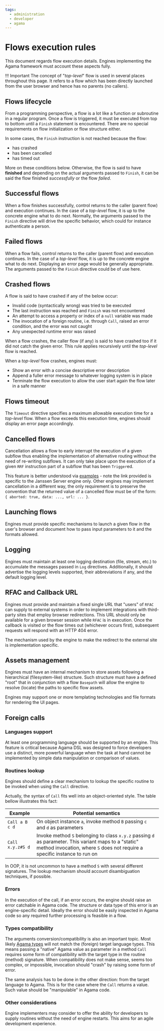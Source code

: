 ```yaml
---
tags:
  - administration
  - developer
  - agama
---
```


# Flows execution rules

This document regards flow execution details. Engines implementing the Agama framework must account these aspects fully. 

!!! Important
    The concept of "_top-level_" flow is used in several places throughout this page. It refers to a flow which has been directly launched from the user browser and hence has no parents (no callers).    

## Flows lifecycle

From a programming perspective, a flow is a lot like a function or subroutine in a regular program. Once a flow is triggered, it must be executed from top to bottom until a `Finish` statement is encountered. There are no special requirements on flow initialization or flow structure either.

In some cases, the `Finish` instruction is not reached because the flow:

- has crashed
- has been cancelled
- has timed out

More on these conditions below. Otherwise, the flow is said to have **finished** and depending on the actual arguments passed to `Finish`, it can be said the flow finished _successfully_  or the flow _failed_. 

## Successful flows

When a flow finishes successfully, control returns to the caller (parent flow) and execution continues. In the case of a _top-level_ flow, it is up to the concrete engine what to do next. Normally, the arguments passed to the `Finish` directive will drive the specific behavior, which could for instance authenticate a person.

## Failed flows

When a flow fails, control returns to the caller (parent flow) and execution continues. In the case of a _top-level_ flow, it is up to the concrete engine what to do next. Displaying an error page would be generally appropriate. The arguments passed to the `Finish` directive could be of use here.

## Crashed flows

A flow is said to have crashed if any of the below occur:

- Invalid code (syntactically wrong) was tried to be executed
- The last instruction was reached and `Finish` was not encountered
- An attempt to access a property or index of a `null` variable was made
- The invocation of a foreign routine, i.e. through `Call`, raised an error condition, and the error was not caught
- Any unexpected runtime error was raised 

When a flow crashes, the caller flow (if any) is said to have crashed too if it did not catch the given error. This rule applies recursively until the _top-level_ flow is reached.

When a _top-level_ flow crashes, engines must:

- Show an error with a concise descriptive error description
- Append a fuller error message to whatever logging system is in place
- Terminate the flow execution to allow the user start again the flow later in a safe manner 

## Flows timeout

The `Timeout` directive specifies a maximum allowable execution time for a _top-level_ flow. When a flow exceeds this execution time, engines should display an error page accordingly.

## Cancelled flows

Cancellation allows a flow to early interrupt the execution of a given subflow thus enabling the implementation of alternative routing without the need of re-writing subflows. It can only take place upon the execution of a given `RRF` instruction part of a subflow that has been `Trigger`ed.

This feature is better understood via [examples](../janssen-server/developer/agama/advanced-usages.md#cancellation) - note the link provided is specific to the Janssen Server engine only. Other engines may implement cancellation in a different way, the only requirement is to preserve the convention that the returned value of a cancelled flow must be of the form: `{ aborted: true, data: ..., url: ... }`. 

## Launching flows

Engines must provide specific mechanisms to launch a given flow in the user's browser and document how to pass input parameters to it and the formats allowed.

## Logging

Engines must maintain at least one logging destination (file, stream, etc.) to accumulate the messages passed in `Log` directives. Additionally, it should advertise the logging levels supported, their abbreviations if any, and the default logging level.

## RFAC and Callback URL

Engines must provide and maintain a fixed single URL that "users" of `RFAC` can supply to external systems in order to implement integrations with third-party sites that employ browser redirections. This URL should only be available for a given browser session while `RFAC` is in execution. Once the callback is visited or the flow times out (whichever occurs first), subsequent requests will respond with an HTTP 404 error.

The mechanism used by the engine to make the redirect to the external site is implementation specific.

## Assets management

Engines must have an internal mechanism to store assets following a hierarchical (filesystem-like) structure. Such structure must have a defined "root" that in conjunction with a flow `Basepath` will allow the engine to resolve (locate) the paths to specific flow assets.

Engines may support one or more templating technologies and file formats for rendering the UI pages.

## Foreign calls

### Languages support

At least one programming language should be supported by an engine. This feature is critical because Agama DSL was designed to force developers use a distinct, more powerful language when the task at hand cannot be implemented by simple data manipulation or comparison of values. 

### Routines lookup

Engines should define a clear mechanism to lookup the specific routine to be invoked when using the `Call` directive.

Actually, the syntax of `Call` fits well into an object-oriented style. The table bellow illustrates this fact:

|Example|Potential semantics|
|-|-|
|`Call a B c d`|On object instance `a`, invoke method `B` passing `c` and `d` as parameters|
|`Call x.y.z#S d`|Invoke method `S` belonging to class `x.y.z` passing `d` as parameter. This variant maps to a "static" method invocation, where `S` does not require a specific instance to run on|

In OOP, it is not uncommon to have a method `S` with several different signatures. The lookup mechanism should account disambiguation techniques, if possible.

### Errors

In the execution of the call, if an error occurs, the engine should raise an error catchable in Agama code. The structure or data type of this error is an engine-specific detail. Ideally the error should be easily inspected in Agama code so any required further processing is feasible in a flow. 

### Types compatibility

The arguments conversion/compatibility is also an important topic. Most likely [Agama types](./language-reference.md#data-types) will not match the (foreign) target language types. This means passing a "native" Agama value as parameter in a method `Call` requires some form of compatibility with the target type in the  routine (method) signature. When compatibility does not make sense, seems too complex, or impossible, invocation should "crash" by raising some form of error.

The same analysis has to be done in the other direction: from the target language to Agama. This is for the case where the `Call` returns a value. Such value should be "manipulable" in Agama code. 

### Other considerations

Engine implementers may consider to offer the ability for developers to supply routines without the need of engine restarts. This aims for an agile development experience.
